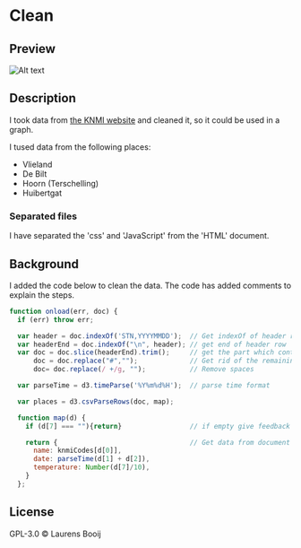 # Clean

## Preview
![Alt text][cover]

## Description
I took data from [the KNMI website][knmi] and cleaned it, so it could be used in a graph.

I tused data from the following places:
* Vlieland
* De Bilt
* Hoorn (Terschelling)
* Huibertgat

### Separated files
I have separated the 'css' and 'JavaScript' from the 'HTML' document.

## Background
I added the code below to clean the data. The code has added comments to explain the steps.

```javascript
function onload(err, doc) {
  if (err) throw err;

  var header = doc.indexOf('STN,YYYYMMDD');  // Get indexOf of header row
  var headerEnd = doc.indexOf("\n", header); // get end of header row
  var doc = doc.slice(headerEnd).trim();     // get the part which contains the data
      doc = doc.replace("#","");             // Get rid of the remaining #
      doc= doc.replace(/ +/g, "");           // Remove spaces

  var parseTime = d3.timeParse('%Y%m%d%H');  // parse time format

  var places = d3.csvParseRows(doc, map);

  function map(d) {
    if (d[7] === ""){return}                 // if empty give feedback

    return {                                 // Get data from document
      name: knmiCodes[d[0]],
      date: parseTime(d[1] + d[2]),
      temperature: Number(d[7]/10),
    }
  };
````
## License
GPL-3.0 © Laurens Booij

[knmi]:https://projects.knmi.nl/klimatologie/uurgegevens/selectie.cgi
[cover]: preview.png
